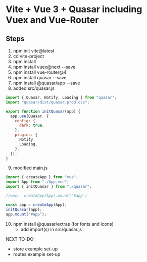 # Vite + Vue 3 + Quasar including Vuex and Vue-Router

## Steps

1. npm init vite@latest
2. cd vite-project
3. npm install
4. npm install vuex@next --save
5. npm install vue-router@4
6. npm install quasar --save
7. npm install @quasar/app --save
8. added src/quasar.js 
``` javascript
import { Quasar, Notify, Loading } from "quasar";
import "quasar/dist/quasar.prod.css";

export function initQuasar(app) {
  app.use(Quasar, {
    config: {
      dark: true,
    },
    plugins: {
      Notify,
      Loading,
    },
  });
}
```
9. modified main.js
``` javascript
import { createApp } from "vue";
import App from "./App.vue";
import { initQuasar } from "./quasar";

//was:  createApp(App).mount('#app')

const app = createApp(App);
initQuasar(app);
app.mount("#app");
```
10. npm install @quasar/extras (for fonts and icons)
    - add import(s) in src/quasar.js

NEXT TO-DO:
- store example set-up
- routes example set-up